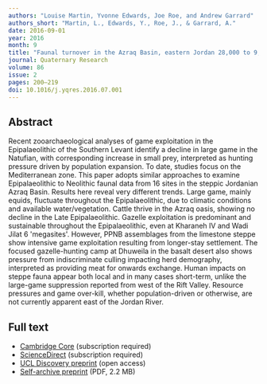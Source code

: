 ```yaml
---
authors: "Louise Martin, Yvonne Edwards, Joe Roe, and Andrew Garrard"
authors_short: "Martin, L., Edwards, Y., Roe, J., & Garrard, A."
date: 2016-09-01
year: 2016
month: 9
title: "Faunal turnover in the Azraq Basin, eastern Jordan 28,000 to 9,000 cal BP, signalling climate change and human impact"
journal: Quaternary Research
volume: 86
issue: 2
pages: 200–219
doi: 10.1016/j.yqres.2016.07.001
---
```


## Abstract

Recent zooarchaeological analyses of game exploitation in the Epipalaeolithic of the Southern Levant identify a decline in large game in the Natufian, with corresponding increase in small prey, interpreted as hunting pressure driven by population expansion. To date, studies focus on the Mediterranean zone. This paper adopts similar approaches to examine Epipalaeolithic to Neolithic faunal data from 16 sites in the steppic Jordanian Azraq Basin. Results here reveal very different trends. Large game, mainly equids, fluctuate throughout the Epipalaeolithic, due to climatic conditions and available water/vegetation. Cattle thrive in the Azraq oasis, showing no decline in the Late Epipalaeolithic. Gazelle exploitation is predominant and sustainable throughout the Epipalaeolithic, even at Kharaneh IV and Wadi Jilat 6 'megasites'. However, PPNB assemblages from the limestone steppe show intensive game exploitation resulting from longer-stay settlement. The focused gazelle-hunting camp at Dhuweila in the basalt desert also shows pressure from indiscriminate culling impacting herd demography, interpreted as providing meat for onwards exchange. Human impacts on steppe fauna appear both local and in many cases short-term, unlike the large-game suppression reported from west of the Rift Valley. Resource pressures and game over-kill, whether population-driven or otherwise, are not currently apparent east of the Jordan River.

## Full text

* [Cambridge Core](https://www.cambridge.org/core/journals/quaternary-research/article/faunal-turnover-in-the-azraq-basin-eastern-jordan-28000-to-9000-cal-yr-bp-signalling-climate-change-and-human-impact/33EB41F2B1378D06CEA1C40390F01112) (subscription required)
* [ScienceDirect](https://www.sciencedirect.com/science/article/pii/S0033589416300345) (subscription required)
* [UCL Discovery preprint](http://discovery.ucl.ac.uk/1514122/) (open access)
* [Self-archive preprint](/pdf/Martin_et_al_2016.pdf) (PDF, 2.2 MB)
